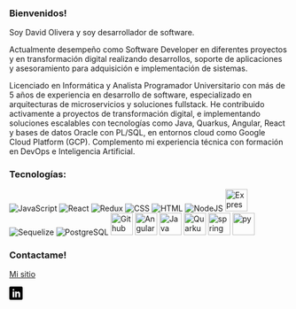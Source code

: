 ### Bienvenidos!

Soy David Olivera y soy desarrollador de software. 

Actualmente desempeño como Software Developer en diferentes proyectos y en transformación digital realizando desarrollos, soporte de aplicaciones y asesoramiento para adquisición e implementación de sistemas.

Licenciado en Informática y Analista Programador Universitario con más de 5 años de experiencia en desarrollo de software, especializado en arquitecturas de microservicios y soluciones fullstack. He contribuido activamente a proyectos de transformación digital, e implementando soluciones escalables con tecnologías como Java, Quarkus, Angular, React y bases de datos Oracle con PL/SQL, en entornos cloud como Google Cloud Platform (GCP). Complemento mi experiencia técnica con formación en DevOps e Inteligencia Artificial.

### Tecnologías:

<div>
  <img src="https://skillicons.dev/icons?i=javascript" title="JavaScript" alt="JavaScript" width="40" height="40"/>
  <img src="https://skillicons.dev/icons?i=react" title="React" alt="React" width="40" height="40"/> 
  <img src="https://skillicons.dev/icons?i=redux" title="Redux" alt="Redux " width="40" height="40"/> 
  <img src="https://skillicons.dev/icons?i=css"  title="CSS3" alt="CSS" width="40" height="40"/> 
  <img src="https://skillicons.dev/icons?i=html" title="HTML5" alt="HTML" width="40" height="40"/>  
  <img src="https://skillicons.dev/icons?i=nodejs" title="NodeJS" alt="NodeJS" width="40" height="40"/> 
  <img src="https://skillicons.dev/icons?i=express" title="Express" **alt="Express" width="40" height="40"/>
  <img src="https://seeklogo.com/images/S/sequelize-logo-9A5075DB9F-seeklogo.com.png" title="Sequelize" alt="Sequelize" width="40" height="40"/>
  <img src="https://skillicons.dev/icons?i=postgresql" title="PostgreSQL"  alt="PostgreSQL" width="40" height="40"/> 
  <img src="https://skillicons.dev/icons?i=github" title="Github" **alt="Github" width="40" height="40"/>
  <img src="https://skillicons.dev/icons?i=angular" title="Angular" **alt="Angular" width="40" height="40"/>
  <img src="https://skillicons.dev/icons?i=java" title="Java" **alt="Java" width="40" height="40"/>
  <img src="https://skillicons.dev/icons?i=quarkus" title="Quarkus" **alt="Quarkus" width="40" height="40"/>
  <img src="https://skillicons.dev/icons?i=spring" title="spring" **alt="spring" width="40" height="40"/>
  <img src="https://skillicons.dev/icons?i=py" title="py" **alt="py" width="40" height="40"/>
  


</div>

### Contactame!

[Mi sitio](https://davidolivera-resume.netlify.app/)

<a href="https://www.linkedin.com/in/david-omar-olivera89/" title="Follow me on LinkedIn">
  <img
    width="24"
    alt="Follow me on LinkedIn"
    src="https://raw.githubusercontent.com/DavidOlivera89/DavidOlivera89/master/assets/icons/linkedin.svg"
  /></a>

